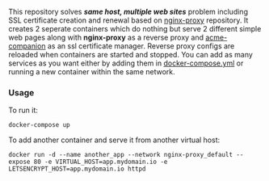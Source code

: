 This repository solves **_same host, multiple web sites_** problem including SSL certificate creation and renewal based on [nginx-proxy](https://github.com/nginx-proxy/nginx-proxy) repository.
It creates 2 seperate containers which do nothing but serve 2 different simple web pages along with **nginx-proxy** as a reverse proxy and [acme-companion](https://github.com/nginx-proxy/acme-companion) as an ssl certificate manager. 
Reverse proxy configs are reloaded when containers are started and stopped.
You can add as many services as you want either by adding them in [docker-compose.yml](./docker-compose.yml) or running a new container within the same network.

### Usage

To run it:

```console
docker-compose up
```

To add another container and serve it from another virtual host:
 
```console
docker run -d --name another_app --network nginx-proxy_default --expose 80 -e VIRTUAL_HOST=app.mydomain.io -e LETSENCRYPT_HOST=app.mydomain.io httpd
```
